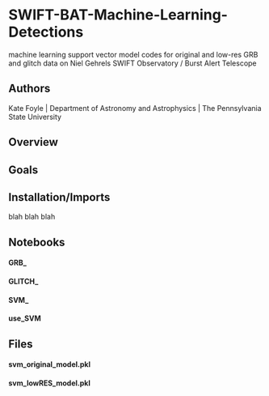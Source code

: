 # SWIFT-BAT-Machine-Learning-Detections
machine learning support vector model codes for original and low-res GRB and glitch data on Niel Gehrels SWIFT Observatory / Burst Alert Telescope
## Authors
Kate Foyle | Department of Astronomy and Astrophysics | The Pennsylvania State University
## Overview
## Goals
## Installation/Imports
blah blah blah
## Notebooks
#### GRB_
#### GLITCH_
#### SVM_
#### use_SVM
## Files
#### svm_original_model.pkl
#### svm_lowRES_model.pkl
